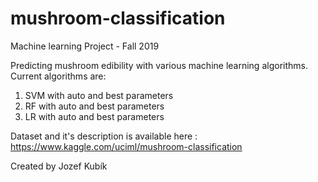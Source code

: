 # mushroom-classification

Machine learning Project - Fall 2019

Predicting mushroom edibility with various machine learning algorithms. Current algorithms are:

1. SVM with auto and best parameters
2. RF with auto and best parameters
3. LR with auto and best parameters

Dataset and it's description is available here : https://www.kaggle.com/uciml/mushroom-classification


Created by Jozef Kubík
